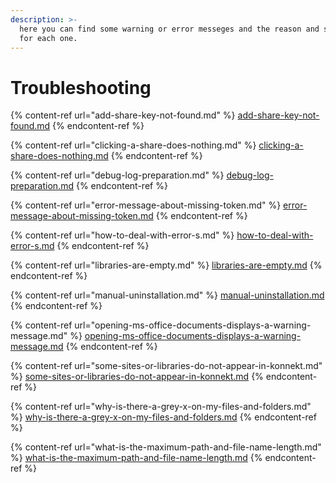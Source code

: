 ```yaml
---
description: >-
  here you can find some warning or error messeges and the reason and solution
  for each one.
---
```


# Troubleshooting

{% content-ref url="add-share-key-not-found.md" %}
[add-share-key-not-found.md](add-share-key-not-found.md)
{% endcontent-ref %}

{% content-ref url="clicking-a-share-does-nothing.md" %}
[clicking-a-share-does-nothing.md](clicking-a-share-does-nothing.md)
{% endcontent-ref %}

{% content-ref url="debug-log-preparation.md" %}
[debug-log-preparation.md](debug-log-preparation.md)
{% endcontent-ref %}

{% content-ref url="error-message-about-missing-token.md" %}
[error-message-about-missing-token.md](error-message-about-missing-token.md)
{% endcontent-ref %}

{% content-ref url="how-to-deal-with-error-s.md" %}
[how-to-deal-with-error-s.md](how-to-deal-with-error-s.md)
{% endcontent-ref %}

{% content-ref url="libraries-are-empty.md" %}
[libraries-are-empty.md](libraries-are-empty.md)
{% endcontent-ref %}

{% content-ref url="manual-uninstallation.md" %}
[manual-uninstallation.md](manual-uninstallation.md)
{% endcontent-ref %}

{% content-ref url="opening-ms-office-documents-displays-a-warning-message.md" %}
[opening-ms-office-documents-displays-a-warning-message.md](opening-ms-office-documents-displays-a-warning-message.md)
{% endcontent-ref %}

{% content-ref url="some-sites-or-libraries-do-not-appear-in-konnekt.md" %}
[some-sites-or-libraries-do-not-appear-in-konnekt.md](some-sites-or-libraries-do-not-appear-in-konnekt.md)
{% endcontent-ref %}

{% content-ref url="why-is-there-a-grey-x-on-my-files-and-folders.md" %}
[why-is-there-a-grey-x-on-my-files-and-folders.md](why-is-there-a-grey-x-on-my-files-and-folders.md)
{% endcontent-ref %}

{% content-ref url="what-is-the-maximum-path-and-file-name-length.md" %}
[what-is-the-maximum-path-and-file-name-length.md](what-is-the-maximum-path-and-file-name-length.md)
{% endcontent-ref %}

